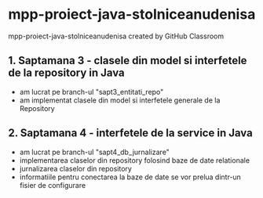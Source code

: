 # mpp-proiect-java-stolniceanudenisa
mpp-proiect-java-stolniceanudenisa created by GitHub Classroom

## 1. Saptamana 3 - clasele din model si interfetele de la repository in Java
- am lucrat pe branch-ul "sapt3_entitati_repo"
- am implementat clasele din model si interfetele generale de la Repository


## 2. Saptamana 4 - interfetele de la service in Java
- am lucrat pe branch-ul "sapt4_db_jurnalizare"
- implementarea claselor din repository folosind baze de date relationale
- jurnalizarea claselor din repository
- informatiile pentru conectarea la baze de date se vor prelua dintr-un fisier de configurare